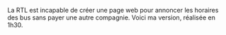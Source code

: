 La RTL est incapable de créer une page web pour annoncer les horaires des bus sans payer une autre compagnie. Voici ma version, réalisée en 1h30.
